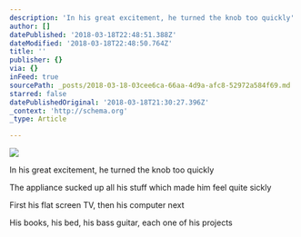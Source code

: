 ```yaml
---
description: 'In his great excitement, he turned the knob too quickly'
author: []
datePublished: '2018-03-18T22:48:51.388Z'
dateModified: '2018-03-18T22:48:50.764Z'
title: ''
publisher: {}
via: {}
inFeed: true
sourcePath: _posts/2018-03-18-03cee6ca-66aa-4d9a-afc8-52972a584f69.md
starred: false
datePublishedOriginal: '2018-03-18T21:30:27.396Z'
_context: 'http://schema.org'
_type: Article

---
```

![](https://the-grid-user-content.s3-us-west-2.amazonaws.com/ea894f95-370d-4685-a050-cdced8aede46.png)

In his great excitement, he turned the knob too quickly

The appliance sucked up all his stuff which made him feel quite sickly

First his flat screen TV, then his computer next

His books, his bed, his bass guitar, each one of his projects